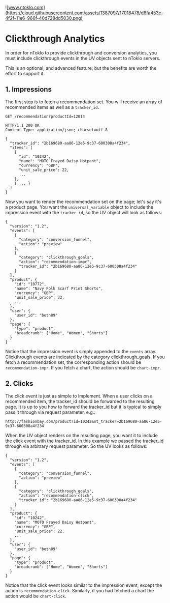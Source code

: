 ![www.ntoklo.com](https://cloud.githubusercontent.com/assets/1387097/17018478/d6fa453c-4f2f-11e6-966f-40d728dd5030.png)
# Clickthrough Analytics

In order for nToklo to provide clickthrough and conversion analytics, you must include clickthrough events in the UV objects sent to nToklo servers.

This is an optional, and advanced feature; but the benefits are worth the effort to support it.

## 1. Impressions
The first step is to fetch a recommendation set. You will receive an array of recommended items as well as a `tracker_id`.

`GET /recommendation?productId=12014`

```
HTTP/1.1 200 OK
Content-Type: application/json; charset=utf-8

{
  "tracker_id": "2b169680-aa86-12e5-9c37-600308a4f234",
  "items": [
    {
      "id": "10242",
      "name": "MOTO Frayed Daisy Hotpant",
      "currency": "GBP",
      "unit_sale_price": 22,
      ...
    },
    { ... }
  ]
}
```

Now you want to render the recommendation set on the page; let's say it's a product page. You want the `universal_variable` object to include the impression event with the `tracker_id`, so the UV object will look as follows:

```
{
  "version": "1.2",
  "events": [
    {
      "category": "conversion_funnel",
      "action": "preview"
    },
    {
      "category": "clickthrough_goals",
      "action": "recommendation-impr",
      "tracker_id": "2b169680-aa86-12e5-9c37-600308a4f234"
    }
  ],
  "product": {
    "id": "10772",
    "name": "Navy Folk Scarf Print Shorts",
    "currency": "GBP",
    "unit_sale_price": 32,
    ...
  },
  "user": {
    "user_id": "beth89"
  },
  "page": {
    "type": "product",
    "breadcrumb": ["Home", "Women", "Shorts"]
  }
}
```

Notice that the impression event is simply appended to the `events` array. Clickthrough events are indicated by the category clickthrough_goals. If you fetch a recommendation set, the corresponding action should be `recommendation-impr`. If you fetch a chart, the action should be `chart-impr`.

## 2. Clicks
The click event is just as simple to implement. When a user clicks on a recommended item, the tracker_id should be forwarded to the resulting page. It is up to you how to forward the tracker_id but it is typical to simply pass it through via request parameter, e.g.:

`http://fashionbay.com/product?id=10242&nt_tracker=2b169680-aa86-12e5-9c37-600308a4f234`

When the UV object renders on the resulting page, you want it to include the click event with the tracker_id. In this example we passed the tracker_id through via arbitrary request parameter. So the UV looks as follows:

```
{
  "version": "1.2",
  "events": [
    {
      "category": "conversion_funnel",
      "action": "preview"
    },
    {
      "category": "clickthrough_goals",
      "action": "recommendation-click",
      "tracker_id": "2b169680-aa86-12e5-9c37-600308a4f234"
    }
  ],
  "product": {
    "id": "10242",
    "name": "MOTO Frayed Daisy Hotpant",
    "currency": "GBP",
    "unit_sale_price": 22,
    ...
  },
  "user": {
    "user_id": "beth89"
  },
  "page": {
    "type": "product",
    "breadcrumb": ["Home", "Women", "Shorts"]
  }
}
```

Notice that the click event looks similar to the impression event, except the action is `recommendation-click`. Similarly, if you had fetched a chart the action would be `chart-click`.